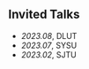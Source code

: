 <span class='anchor' id='invited_talks'></span>

## Invited Talks
- *2023.08*, DLUT
- *2023.07*, SYSU
- *2023.02*, SJTU